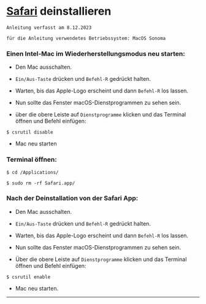 # [Safari](https://www.apple.com/de/safari/) deinstallieren


`Anleitung verfasst am 8.12.2023`

`für die Anleitung verwendetes Betriebssystem: MacOS Sonoma`



### Einen Intel-Mac im Wiederherstellungsmodus neu starten:

- Den Mac ausschalten.
- `Ein/Aus-Taste` drücken und `Befehl-R` gedrückt halten.
- Warten, bis das Apple-Logo erscheint und dann `Befehl-R` los lassen.
- Nun sollte das Fenster macOS-Dienstprogrammen zu sehen sein.

- über die obere Leiste auf `Dienstprogramme` klicken und das Terminal öffnen und Befehl einfügen:
```
$ csrutil disable
```
- Mac neu starten



### Terminal öffnen:

```
$ cd /Applications/
```
```
$ sudo rm -rf Safari.app/
```


### Nach der Deinstallation von der Safari App:

- Den Mac ausschalten.
- `Ein/Aus-Taste` drücken und `Befehl-R` gedrückt halten.
- Warten, bis das Apple-Logo erscheint und dann `Befehl-R` los lassen.
- Nun sollte das Fenster macOS-Dienstprogrammen zu sehen sein.

- Über die obere Leiste auf `Dienstprogramme` klicken und das Terminal öffnen und Befehl einfügen:
```
$ csrutil enable
```
- Mac neu starten.


-----------------------------------------------------------------------------------------------------------------
